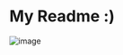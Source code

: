 # My Readme :)
![image](https://github.com/ShanMehr/NixConfig/assets/64764518/eedc513e-1da0-4e18-8bac-ba41f42a5c0f)
